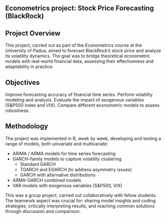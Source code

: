 ## Econometrics project: Stock Price Forecasting (BlackRock)
## Project Overview

This project, carried out as part of the Econometrics course at the University of Padua, aimed to forecast BlackRock’s stock price and analyze its volatility dynamics. The goal was to bridge theoretical econometric models with real-world financial data, assessing their effectiveness and adaptability in practice.

## Objectives

Improve forecasting accuracy of financial time series.
Perform volatility modeling and analysis.
Evaluate the impact of exogenous variables (S&P500 index and VIX).
Compare different econometric models to assess robustness.

## Methodology

The project was implemented in R, week by week, developing and testing a range of models, both univariate and multivariate:
- ARIMA / ARMA models for time series forecasting
- GARCH-family models to capture volatility clustering
    -  Standard GARCH
    -  TGARCH and EGARCH (to address asymmetry issues)
    -  GARCH with alternative distributions
- ARMA-GARCH combined models
- VAR models with exogenous variables (S&P500, VIX)

This was a group project, carried out collaboratively with fellow students. The teamwork aspect was crucial for: sharing model insights and coding strategies, critically interpreting results, and reaching common solutions through discussion and comparison.

